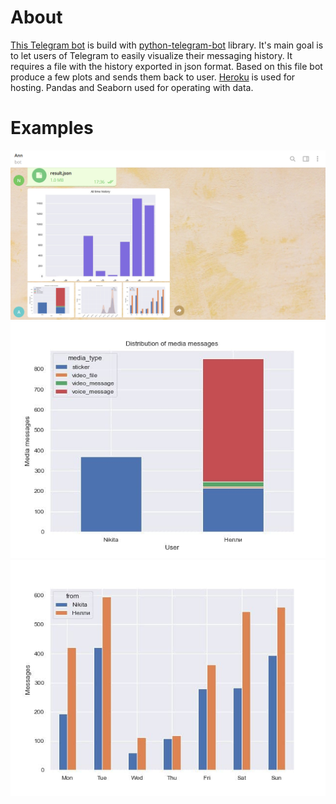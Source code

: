 # About
[This Telegram bot](https://t.me/data_is_power_bot) is build with [python-telegram-bot](https://github.com/python-telegram-bot) library.
It's main goal is to let users of Telegram to easily visualize their messaging history. It requires a file with the
history exported in json format. Based on this file bot produce a few plots and sends them back to user.
[Heroku](https://www.heroku.com/what) is used for hosting. Pandas and Seaborn used for operating with data.

# Examples
![interaction](./examples/basic_example.png)
![media_plot](./examples/media_plot.jpg)
![media_plot](./examples/week_plot.jpg)
